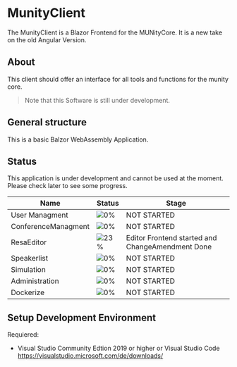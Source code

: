 # MunityClient
The MunityClient is a Blazor Frontend for the MUNityCore. It is a new take on the old Angular Version.

## About
This client should offer an interface for all tools and functions for the munity core.
> Note that this Software is still under development.

## General structure

This is a basic Balzor WebAssembly Application.

## Status
This application is under development and cannot be used at the moment. Please check later to see some progress.


| Name                | Status                              | Stage                                                            |
| ------------------- | ----------------------------------- | ---------------------------------------------------------------- |
| User Managment      | ![0%](https://progress-bar.dev/0) | NOT STARTED                                                          |
| ConferenceManagment | ![0%](https://progress-bar.dev/1) | NOT STARTED                                                  |
| ResaEditor          | ![23%](https://progress-bar.dev/23) | Editor Frontend started and ChangeAmendment Done |
| Speakerlist         | ![0%](https://progress-bar.dev/0) | NOT STARTED                                     |
| Simulation          | ![0%](https://progress-bar.dev/0)   | NOT STARTED                                                    |
| Administration      | ![0%](https://progress-bar.dev/0)   | NOT STARTED                                              |
| Dockerize           | ![0%](https://progress-bar.dev/0) | NOT STARTED       |

## Setup Development Environment
Requiered: 
* Visual Studio Community Edtion 2019 or higher or Visual Studio Code https://visualstudio.microsoft.com/de/downloads/


